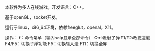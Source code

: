 本软件为多人在线游戏，开发语言：C++。

基于openGL，socket开发。

运行于linux，x86_64环境，依赖freeglut，openal，X11。 

操作：
f：命令菜单（输入help显示全部命令）
Ctrl:发射子弹
F1/F2:改变速度
F4/F5：切换子弹功能
F9：切换输入法
F11：切换全屏

